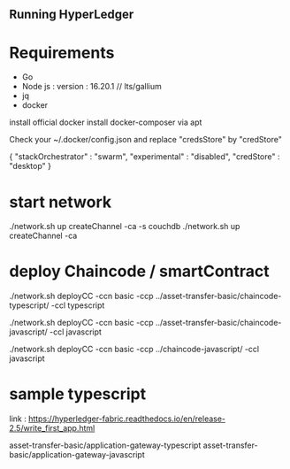 ## Running HyperLedger

# Requirements
- Go
- Node js : version : 16.20.1 // lts/gallium
- jq 
- docker

install official docker
install docker-composer via apt


Check your ~/.docker/config.json and replace "credsStore" by "credStore"

{
  "stackOrchestrator" : "swarm",
  "experimental" : "disabled",
  "credStore" : "desktop"
}



# start network
./network.sh up createChannel -ca -s couchdb 
./network.sh up createChannel -ca

# deploy Chaincode / smartContract

./network.sh deployCC -ccn basic -ccp ../asset-transfer-basic/chaincode-typescript/ -ccl typescript

./network.sh deployCC -ccn basic -ccp ../asset-transfer-basic/chaincode-javascript/ -ccl javascript 

./network.sh deployCC -ccn basic -ccp ../chaincode-javascript/ -ccl javascript

# sample typescript
link : https://hyperledger-fabric.readthedocs.io/en/release-2.5/write_first_app.html

asset-transfer-basic/application-gateway-typescript
asset-transfer-basic/application-gateway-javascript
